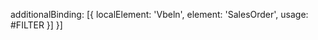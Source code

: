 
  additionalBinding: [{
        localElement: 'Vbeln',
        element: 'SalesOrder',
        usage: #FILTER
      }]
      }]
